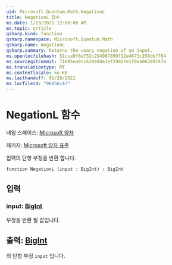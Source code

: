 ```yaml
---
uid: Microsoft.Quantum.Math.NegationL
title: NegationL 함수
ms.date: 1/23/2021 12:00:00 AM
ms.topic: article
qsharp.kind: function
qsharp.namespace: Microsoft.Quantum.Math
qsharp.name: NegationL
qsharp.summary: Returns the unary negation of an input.
ms.openlocfilehash: 51cca9f6e732c294987899f12e4673c258dbf784
ms.sourcegitcommit: 71605ea9cc630e84e7ef29027e1f0ea06299747e
ms.translationtype: MT
ms.contentlocale: ko-KR
ms.lasthandoff: 01/26/2021
ms.locfileid: "98856147"
---
```

# <a name="negationl-function"></a>NegationL 함수

네임 스페이스: [Microsoft 양자](xref:Microsoft.Quantum.Math)

패키지: [Microsoft 양자 표준](https://nuget.org/packages/Microsoft.Quantum.Standard)


입력의 단항 부정을 반환 합니다.

```qsharp
function NegationL (input : BigInt) : BigInt
```


## <a name="input"></a>입력

### <a name="input--bigint"></a>input: [BigInt](xref:microsoft.quantum.lang-ref.bigint)

부정을 반환 될 값입니다.



## <a name="output--bigint"></a>출력: [BigInt](xref:microsoft.quantum.lang-ref.bigint)

의 단항 부정 `input` 입니다.